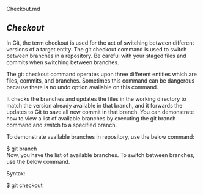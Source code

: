 Checkout.md
## *Checkout*
In Git, the term checkout is used for the act of switching between different versions of a target entity. The git checkout command is used to switch between branches in a repository. Be careful with your staged files and commits when switching between branches.

The git checkout command operates upon three different entities which are files, commits, and branches. Sometimes this command can be dangerous because there is no undo option available on this command.

It checks the branches and updates the files in the working directory to match the version already available in that branch, and it forwards the updates to Git to save all new commit in that branch.
You can demonstrate how to view a list of available branches by executing the git branch command and switch to a specified branch.

To demonstrate available branches in repository, use the below command:

 $ git branch  
Now, you have the list of available branches. To switch between branches, use the below command.

Syntax:

 $ git checkout <branchname> 
 
 
